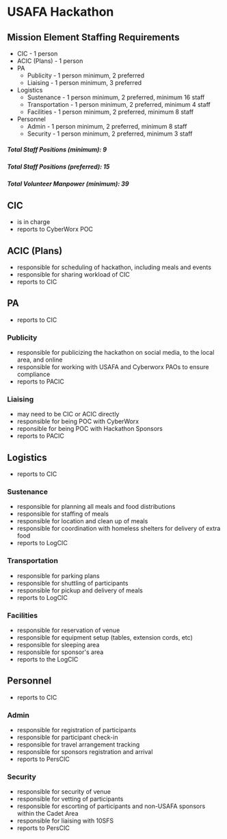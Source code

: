 # USAFA Hackathon

## Mission Element Staffing Requirements
- CIC - 1 person
- ACIC (Plans) - 1 person
- PA 
	- Publicity - 1 person minimum, 2 preferred
	- Liaising - 1 person minimum, 3 preferred
- Logistics
	- Sustenance - 1 person minimum, 2 preferred, minimum 16 staff
	- Transportation - 1 person minimum, 2 preferred, minimum 4 staff
	- Facilities - 1 person minimum, 2 preferred, minimum 8 staff
- Personnel 
	- Admin - 1 person minimum, 2 preferred, minimum 8 staff
	- Security - 1 person minimum, 2 preferred, minimum 3 staff

##### Total Staff Positions (minimum): 9 
##### Total Staff Positions (preferred): 15
##### Total Volunteer Manpower (minimum): 39

## CIC
- is in charge
- reports to CyberWorx POC

## ACIC (Plans)
- responsible for scheduling of hackathon, including meals and events
- responsible for sharing workload of CIC
- reports to CIC

## PA
- reports to CIC

### Publicity
- responsible for publicizing the hackathon on social media, to the local area, and online
- responsible for working with USAFA and Cyberworx PAOs to ensure compliance
- reports to PACIC

### Liaising
- may need to be CIC or ACIC directly
- responsible for being POC with CyberWorx
- reponsible for being POC with Hackathon Sponsors
- reports to PACIC

## Logistics
- reports to CIC

### Sustenance
- responsible for planning all meals and food distributions
- responsible for staffing of meals
- responsible for location and clean up of meals
- responsible for coordination with homeless shelters for delivery of extra food
- reports to LogCIC

### Transportation
- responsible for parking plans
- responsible for shuttling of participants
- responsible for pickup and delivery of meals
- reports to LogCIC

### Facilities
- responsible for reservation of venue
- responsible for equipment setup (tables, extension cords, etc)
- responsible for sleeping area
- responsible for sponsor's area
- reports to the LogCIC

## Personnel
- reports to CIC

### Admin
- responsible for registration of participants
- responsible for participant check-in
- responsible for travel arrangement tracking
- responsible for sponsors registration and arrival
- reports to PersCIC

### Security
- responsible for security of venue
- responsible for vetting of participants
- responsible for escorting of participants and non-USAFA sponsors within the Cadet Area
- responsible for liaising with 10SFS
- reports to PersCIC
